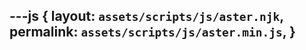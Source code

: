 ---js
{
  layout:    `assets/scripts/js/aster.njk`,
  permalink: `assets/scripts/js/aster.min.js`,
}
---
